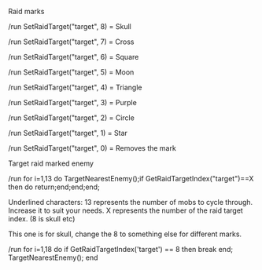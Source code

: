 Raid marks

/run SetRaidTarget("target", 8) = Skull

/run SetRaidTarget("target", 7) = Cross

/run SetRaidTarget("target", 6) = Square

/run SetRaidTarget("target", 5) = Moon

/run SetRaidTarget("target", 4) = Triangle

/run SetRaidTarget("target", 3) = Purple

/run SetRaidTarget("target", 2) = Circle

/run SetRaidTarget("target", 1) = Star

/run SetRaidTarget("target", 0) = Removes the mark

 

Target raid marked enemy

/run for i=1,13 do TargetNearestEnemy();if GetRaidTargetIndex("target")==X then do return;end;end;end;

Underlined characters: 13 represents the number of mobs to cycle through. Increase it to suit your needs. X represents the number of the raid target index. (8 is skull etc)

 

This one is for skull, change the 8 to something else for different marks.

/run for i=1,18 do if GetRaidTargetIndex('target') == 8 then break end; TargetNearestEnemy(); end 
